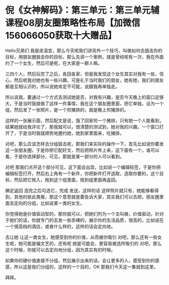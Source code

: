 # 倪《女神解码》：第三单元：第三单元辅课程08朋友圈策略性布局【加微信156066050获取十大赠品】

Hello兄弟们 我是皮温宜，那么今天呢我们讲另外一个技巧，叫做如何去狙击你的目标，用朋友圈狙击你的目标，那么先讲一个案例，就是曾经呢有一次，我在外面约了一个女生，然后可是呢，在大家是一群人嘛。

三四个人，然后玩完了之后，各回各家，但是我发现这个女生其实对我有一些，信心，然后呢我对她也有一些兴趣，可是礼于当时我们的朋友，她有她，我们的朋友都是互相认识的，所以说她肯定不可能，说跟我再单独走。

所以说我，要通过一个方式去测试她是否，对我有兴趣，是否今天晚上的窗口足够大，于是当时我就做了这样一件事情，我在这个朋友圈里面，把它单独，设为一个组，然后发了一张照片，是一个煎猪排的，就是晚上煎猪排的。

这样的一张展示面，然后配文是说，饿了回家煎一个猪排，只有她一个人能看到，结果她就给我评论了，那我就可以，很清楚的测试到，她对我的兴趣，一个窗口打开了，于是当时我就顺势地邀约她，她到家里面来，吃猪排。

对吧，那么应该怎样去分组狙击呢，那我们来实际的操作一下，首先比如说你要发这一张朋友圈，于是你把它配好文，然后把照片传上来，这下面有一个，谁可以看，于是你选择部分，可见，那就是某一部分的人可以看到。

对吧 那我们点开这个部分可见，这下面会出现，比如说一个编辑标签，于是你把编辑标签打开，然后右上角有一个新件，你把新件打开选取，选取你要的，这个目标，然后把它拖入，拖到这个组里面，拖到组里面再返回。

确定返回 选完之后勾选它，完成 发送，这样的话 这样照片就只有，她能够看得到，其他的依此类推，那这个意思就是要告诉大家，其实我们可以去把，朋友圈里面去定向的分组，比如说某一类的女生。

你觉得她是价值驱动型的，那你就可以，把她们列为一个主叫做，价值驱动，针对于她们的话，你就专门的去发一些赤裸的，展示你的生活品质，很高的，比如说在一个很高档的酒店，或者什么样的，这样的话会定向地。

去让她 让这一类女生，她感受到你的价值，从而被你吸引 对吧，那么还有一些女生呢，她可能是偏文艺的，还有呢 她是可能会，更容易被选所吸引的 对吧，那么这个时候，你就可以去定向地分组，因为其实有的时候。

如果你的硬价值直接不分组，然后展示出来的话，会让更多的人，感受到你的感感，所以这是我们分组的，这样的一个目的，OK 那我们今天这一集就到这里。

拜拜。